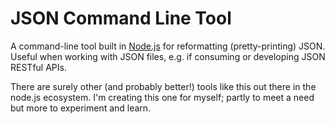 # JSON Command Line Tool

A command-line tool built in [Node.js](http://nodejs.org/) for reformatting
(pretty-printing) JSON.
Useful when working with JSON files, e.g. if consuming or developing JSON RESTful APIs.

There are surely other (and probably better!) tools like this out there in the node.js
ecosystem.
I'm creating this one for myself; partly to meet a need but more to experiment and learn.
